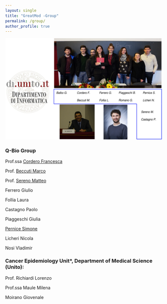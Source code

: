 ```yaml
---
layout: single
title: "GreatMod -Group"
permalink: /group/
author_profile: true
--- 
```


![](/assets/images/Group.png)

### Q-Bio Group

Prof.ssa [Cordero Francesca](https://www.cs.unito.it/do/docenti.pl/Show?_id=fcordero)

Prof. [Beccuti Marco](https://www.cs.unito.it/do/docenti.pl/Show?_id=mbeccuti#tab-profilo)

Prof. [Sereno Matteo](https://www.cs.unito.it/do/docenti.pl/Show?_id=msereno#tab-profilo)

Ferrero Giulio

Follia Laura 

Castagno Paolo

Piaggeschi Giulia

[Pernice Simone](https://www.cs.unito.it/do/docenti.pl/Show?_id=spernice#tab-profilo)

Licheri Nicola

Nosi Vladimir



### Cancer Epidemiology Unit*, Department of Medical Science (Unito):

Prof. Richiardi Lorenzo

Prof.ssa Maule Milena

Moirano Giovenale
